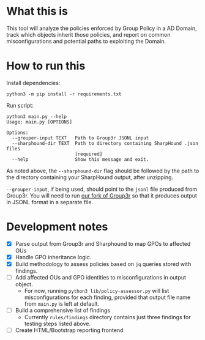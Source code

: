# What this is

This tool will analyze the policies enforced by Group Policy in a AD Domain, track which objects inherit those policies, and report on common misconfigurations and potential paths to exploiting the Domain.

# How to run this

Install dependencies:

`python3 -m pip install -r requirements.txt`

Run script:

```
python3 main.py --help
Usage: main.py [OPTIONS]

Options:
  --grouper-input TEXT   Path to Group3r JSONL input
  --sharphound-dir TEXT  Path to directory containing SharpHound .json files
                         [required]
  --help                 Show this message and exit.
```

As noted above, the `--sharphound-dir` flag should be followed by the path to the directory containing your SharpHound output, after unzipping.

`--grouper-input`, if being used, should point to the `jsonl` file produced from Group3r. You will need to run [our fork of Group3r](https://github.com/witb-world/Group3r) so that it produces output in JSONL format in a separate file.

# Development notes

- [x] Parse output from Group3r and Sharphound to map GPOs to affected OUs
- [x] Handle GPO inheritance logic.
- [x] Build methodology to assess policies based on `jq` queries stored with findings.
- [ ] Add affected OUs and GPO identities to misconfigurations in output object.
    - For now, running `python3 lib/policy-assessor.py` will list misconfigurations for each finding, provided that output file name from `main.py` is left at default. 
- [ ] Build a comprehensive list of findings
    - Currently `rules/findings` directory contains just three findings for testing steps listed above.
- [ ] Create HTML/Bootstrap reporting frontend